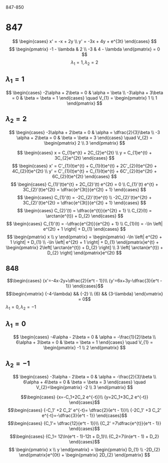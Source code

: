 847-850
# 847
$$
\begin{cases}
x' = -x + 2y \\
y' = -3x + 4y + e^{3t}
\end{cases}
$$
$$
\begin{pmatrix}
-1 - \lambda & 2 \\
-3 & 4 - \lambda
\end{pmatrix} = 0
$$
$$
\lambda_{1} = 1, \lambda_{2} = 2
$$
## $\lambda_{1} = 1$
$$
\begin{cases}
-2\alpha + 2\beta = 0 & \alpha = \beta \\
-3\alpha + 3\beta = 0 & \beta = \beta = 1
\end{cases} \quad V_{1} = \begin{pmatrix}
1 \\
1
\end{pmatrix}
$$
## $\lambda_{2} = 2$
$$
\begin{cases}
-3\alpha + 2\beta = 0 & \alpha = \dfrac{2}{3}\beta \\
-3 \alpha + 2\beta = 0 & \beta = \beta = 3
\end{cases} \quad V_{2} = \begin{pmatrix} 
2 \\
3
\end{pmatrix} 
$$

$$
\begin{cases}
x = C_{1}e^{t} + 2C_{2}e^{2t} \\
y = C_{1}e^{t} + 3C_{2}e^{2t}
\end{cases}
$$
$$
\begin{cases}
x' = C'_{1}(t)e^{t} + C_{1}(t)e^{t} + 2C'_{2}(t)e^{2t} + 4C_{2}(t)e^{2t} \\
y' = C'_{1}(t)e^{t} + C_{1}(t)e^{t} + 6C'_{2}(t)e^{2t} + 6C_{2}(t)e^{2t}
\end{cases}
$$
$$
\begin{cases}
C_{1}'(t)e^{t} + 2C_{2}'(t) e^{2t} = 0 \\
C_{1}'(t) e^{t} + 3C_{2}'(t)e^{2t} = \dfrac{e^{3t}}{e^{2t} + 1}
\end{cases}
$$
$$
\begin{cases}
C_{1}'(t) = -2C_{2}'(t)e^{t} \\
-2C_{2}'(t)e^{2t} + 3C_{2}'(t)e^{2t} = \dfrac{e^{3t}}{e^{2t} + 1}
\end{cases}
$$
$$
\begin{cases}
C_{2}'(t) = \dfrac{e^{t}}{e^{2t} + 1} \\
C_{2}(t) = \arctan(e^{t}) + D_{2}
\end{cases}
$$
$$
\begin{cases}
C_{1}'(t) = -\dfrac{e^{2t}}{e^{2t} + 1} \\
C_{1}(t) = -\ln \left| e^{2t} + 1 \right| + D_{1}
\end{cases}
$$
$$
\begin{pmatrix}
x \\
y
\end{pmatrix} = \begin{pmatrix}
-\ln \left| e^{2t} + 1 \right| + D_{1} \\
-\ln \left| e^{2t} + 1 \right| + D_{1}
\end{pmatrix}e^{t} + \begin{pmatrix}
2\left[ \arctan(e^{t}) + D_{2} \right] \\
3 \left[ \arctan(e^{t}) + D_{2} \right] 
\end{pmatrix}e^{2t}
$$
## 848
$$\begin{cases}
{x'=-4x-2y+\dfrac{2}{e^t - 1}}\\
{y'=6x+3y-\dfrac{3}{e^t - 1}}
\end{cases}$$
$$\begin{vmatrix}
{-4-\lambda} && {-2} \\
{6} && {3-\lambda}
\end{vmatrix} = 0$$
$\lambda_{1} = 0, \lambda_{2} = -1$
## $\lambda_{1} = 0$
$$
\begin{cases}
-4\alpha - 2\beta = 0 & \alpha = -\frac{1}{2}\beta \\
6\alpha + 3\beta = 0 & \beta = \beta = 1
\end{cases} \quad V_{1} = \begin{pmatrix}
-1 \\
2
\end{pmatrix} 
$$
## $\lambda_{2} = -1$
$$
\begin{cases}
-3\alpha - 2\beta = 0 & \alpha = -\frac{2}{3}\beta \\
6\alpha + 4\beta = 0 & \beta = \beta = 3
\end{cases} \quad V_{2}=\begin{pmatrix}
-2 \\
3
\end{pmatrix} 
$$

$$\begin{cases}
{x=-C_1+2C_2 e^{-t}}\\
{y=2C_1+3C_2 e^{-t}}
\end{cases}$$
$$\begin{cases}
{-C_1' +2 C_2' e^{-t}= \dfrac{2}{e^t - 1}}\\
{-2C_1' +3 C_2' e^{-t}=-\dfrac{3}{e^t - 1}}
\end{cases}$$
$$\begin{cases}
{C_1'= \dfrac{12}{e^t - 1}}\\
{C_2' =7\dfrac{e^{t}}{e^t - 1}}
\end{cases}$$
$$\begin{cases}
{C_1= 12\ln(e^t - 1)-12t + D_1}\\
{C_2=7\ln(e^t - 1) + D_2}
\end{cases}$$
$$
\begin{pmatrix}
x \\
y
\end{pmatrix} = \begin{pmatrix}
D_{1} \\
-2D_{2}
\end{pmatrix}e^{0t} + \begin{pmatrix}
2D_{2}
\end{pmatrix}
$$